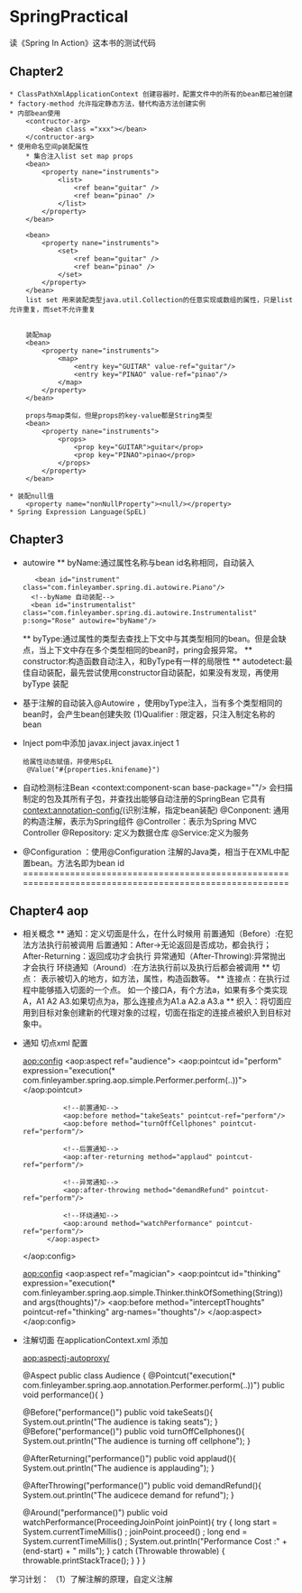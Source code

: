 # SpringPractical
读《Spring  In Action》这本书的测试代码

## Chapter2
	* ClassPathXmlApplicationContext 创建容器时，配置文件中的所有的bean都已被创建
	* factory-method 允许指定静态方法，替代构造方法创建实例
	* 内部bean使用
		<contructor-arg>
			<bean class ="xxx"></bean>
		</contructor-arg>
	* 使用命名空间p装配属性
        * 集合注入list set map props
   		<bean>
   			<property nane="instruments">
   				<list>
   					<ref bean="guitar" />
   					<ref bean="pinao" />
   				</list>
   			</property>
   		</bean>

   		<bean>
   			<property nane="instruments">
   				<set>
   					<ref bean="guitar" />
   					<ref bean="pinao" />
   				</set>
   			</property>
   		</bean>
   		list set 用来装配类型java.util.Collection的任意实现或数组的属性，只是list允许重复，而set不允许重复


   		装配map
		<bean>
   			<property nane="instruments">
   				<map>
   					<entry key="GUITAR" value-ref="guitar"/>
   					<entry key="PINAO" value-ref="pinao"/>
   				</map>
   			</property>
   		</bean>

   		props与map类似，但是props的key-value都是String类型
		<bean>
   			<property nane="instruments">
   				<props>
   					<prop key="GUITAR">guitar</prop>
   					<prop key="PINAO">pinao</prop>
   				</props>
   			</property>
   		</bean>

   	* 装配null值
   		<property name="nonNullProperty"><null/></property>
   	* Spring Expression Language(SpEL)

## Chapter3  

* autowire
    ** byName:通过属性名称与bean id名称相同，自动装入

		 <bean id="instrument" class="com.finleyamber.spring.di.autowire.Piano"/>
    	<!--byName 自动装配-->
    	<bean id="instrumentalist" class="com.finleyamber.spring.di.autowire.Instrumentalist" p:song="Rose" autowire="byName"/>
    ** byType:通过属性的类型去查找上下文中与其类型相同的bean。但是会缺点，当上下文中存在多个类型相同的bean时，pring会报异常。
    ** constructor:构造函数自动注入，和ByType有一样的局限性
    ** autodetect:最佳自动装配，最先尝试使用constructor自动装配，如果没有发现，再使用byType 装配

* 基于注解的自动装入@Autowire ，使用byType注入，当有多个类型相同的bean时，会产生bean创建失败
	(1)Qualifier : 限定器，只注入制定名称的bean
* Inject
	pom中添加
 		<dependency>
	            <groupId>javax.inject</groupId>
	            <artifactId>javax.inject</artifactId>
	            <version>1</version>
        	</dependency>

      给属性动态赋值，并使用SpEL
       @Value("#{properties.knifename}")

* 自动检测标注Bean
	<context:component-scan base-package=""/> 会扫描制定的包及其所有子包，并查找出能够自动注册的SpringBean
		它具有<context:annotation-config/>(识别注解，指定bean装配)
	@Conponent: 通用的构造注解，表示为Spring组件
	@Controller：表示为Spring MVC Controller
	@Repository: 定义为数据仓库
	@Service:定义为服务
* @Configuration ：使用@Configuration 注解的Java类，相当于在XML中配置bean。方法名即为bean id
======================================================================================================
## Chapter4 aop

* 相关概念
    ** 通知：定义切面是什么，在什么时候用
        前置通知（Before）:在犯法方法执行前被调用
        后置通知：After->无论返回是否成功，都会执行； After-Returning：返回成功才会执行
        异常通知（After-Throwing):异常抛出才会执行
        环绕通知（Around）:在方法执行前以及执行后都会被调用
    ** 切点： 表示被切入的地方，如方法，属性，构造函数等。
    ** 连接点：在执行过程中能够插入切面的一个点。
          如一个接口A，有个方法a，如果有多个类实现A，A1 A2 A3.如果切点为a，那么连接点为A1.a A2.a  A3.a
    ** 织入：将切面应用到目标对象创建新的代理对象的过程，切面在指定的连接点被织入到目标对象中。

* 通知 切点xml 配置

	<aop:config>
	        <aop:aspect ref="audience">
	            <aop:pointcut id="perform" expression="execution(* com.finleyamber.spring.aop.simple.Performer.perform(..))"></aop:pointcut>
	
	            <!--前置通知-->
	            <aop:before method="takeSeats" pointcut-ref="perform"/>
	            <aop:before method="turnOffCellphones" pointcut-ref="perform"/>
	
	            <!--后置通知-->
	            <aop:after-returning method="applaud" pointcut-ref="perform"/>
	
	            <!--异常通知-->
	            <aop:after-throwing method="demandRefund" pointcut-ref="perform"/>
	
	            <!--环绕通知-->
	            <aop:around method="watchPerformance" pointcut-ref="perform"/>
	        </aop:aspect>
	
	</aop:config>
	
	<aop:config>
	        <aop:aspect ref="magician">
	            <aop:pointcut id="thinking" expression="execution(* com.finleyamber.spring.aop.simple.Thinker.thinkOfSomething(String)) and args(thoughts)"/>
	            <aop:before method="interceptThoughts" pointcut-ref="thinking" arg-names="thoughts"/>
	        </aop:aspect>
	</aop:config>
* 注解切面
  在applicationContext.xml 添加
    <!--@Aspect注解所标注的bean转变为代理通知-->
    <aop:aspectj-autoproxy/>


  @Aspect
public class Audience {
    @Pointcut("execution(* com.finleyamber.spring.aop.annotation.Performer.perform(..))")
    public void performance(){
    }

    @Before("performance()")
    public void takeSeats(){
        System.out.println("The audience is taking seats");
    }
    @Before("performance()")
    public void turnOffCellphones(){
        System.out.println("The audience is turning off cellphone");
    }

    @AfterReturning("performance()")
    public void applaud(){
        System.out.println("The audience is applauding");
    }

    @AfterThrowing("performance()")
    public void demandRefund(){
        System.out.println("The audicece demand for refund");
    }

    @Around("performance()")
    public void watchPerformance(ProceedingJoinPoint joinPoint){
        try {
            long start = System.currentTimeMillis() ;
            joinPoint.proceed() ;
            long end = System.currentTimeMillis() ;
            System.out.println("Performance Cost :" +(end-start) + " mills");
        } catch (Throwable throwable) {
            throwable.printStackTrace();
        }
    }
}


学习计划：
（1）了解注解的原理，自定义注解
